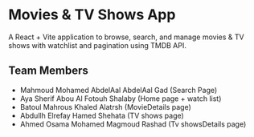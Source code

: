 #  Movies & TV Shows App  

A React + Vite application to browse, search, and manage movies & TV shows with watchlist and pagination using TMDB API.  

## Team Members  
- Mahmoud Mohamed AbdelAal AbdelAal Gad  (Search Page)
- Aya Sherif Abou Al Fotouh Shalaby  (Home page + watch list)
- Batoul Mahrous Khaled Alatrsh  (MovieDetails page)
- Abdullh Elrefay Hamed Shehata  (TV shows page)
- Ahmed Osama Mohamed Magmoud Rashad  (Tv showsDetails page)
